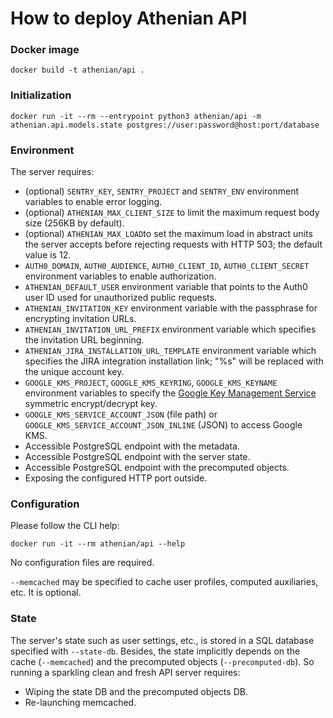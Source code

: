 # How to deploy Athenian API

### Docker image

```
docker build -t athenian/api .
```

### Initialization

```
docker run -it --rm --entrypoint python3 athenian/api -m athenian.api.models.state postgres://user:password@host:port/database
```

### Environment

The server requires:

- (optional) `SENTRY_KEY`, `SENTRY_PROJECT` and `SENTRY_ENV` environment variables to enable error logging.
- (optional) `ATHENIAN_MAX_CLIENT_SIZE` to limit the maximum request body size (256KB by default).
- (optional) `ATHENIAN_MAX_LOAD`to set the maximum load in abstract units the server accepts before rejecting requests with HTTP 503; the default value is 12.
- `AUTH0_DOMAIN`, `AUTH0_AUDIENCE`, `AUTH0_CLIENT_ID`, `AUTH0_CLIENT_SECRET` environment variables to enable authorization.
- `ATHENIAN_DEFAULT_USER` environment variable that points to the Auth0 user ID used for unauthorized public requests.
- `ATHENIAN_INVITATION_KEY` environment variable with the passphrase for encrypting invitation URLs.
- `ATHENIAN_INVITATION_URL_PREFIX` environment variable which specifies the invitation URL beginning.
- `ATHENIAN_JIRA_INSTALLATION_URL_TEMPLATE` environment variable which specifies the JIRA integration installation link; "%s" will be replaced with the unique account key.
- `GOOGLE_KMS_PROJECT`, `GOOGLE_KMS_KEYRING`, `GOOGLE_KMS_KEYNAME` environment variables to specify the [Google Key Management Service](https://cloud.google.com/kms/docs) symmetric encrypt/decrypt key.
- `GOOGLE_KMS_SERVICE_ACCOUNT_JSON` (file path) or `GOOGLE_KMS_SERVICE_ACCOUNT_JSON_INLINE` (JSON) to access Google KMS.
- Accessible PostgreSQL endpoint with the metadata.
- Accessible PostgreSQL endpoint with the server state.
- Accessible PostgreSQL endpoint with the precomputed objects.
- Exposing the configured HTTP port outside.

### Configuration

Please follow the CLI help:

```
docker run -it --rm athenian/api --help
```

No configuration files are required.

`--memcached` may be specified to cache user profiles, computed auxiliaries, etc. It is optional.

### State

The server's state such as user settings, etc., is stored in a SQL database specified with `--state-db`.
Besides, the state implicitly depends on the cache (`--memcached`) and the precomputed objects (`--precomputed-db`).
So running a sparkling clean and fresh API server requires:

- Wiping the state DB and the precomputed objects DB.
- Re-launching memcached.